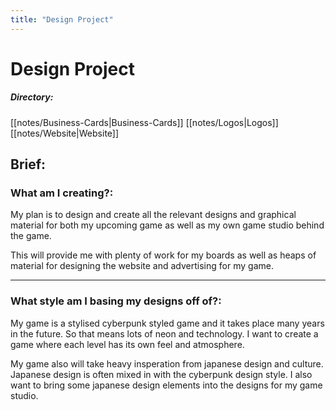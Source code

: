 ```yaml
---
title: "Design Project"
---
```


# Design Project

##### Directory:
[[notes/Business-Cards|Business-Cards]]
[[notes/Logos|Logos]]
[[notes/Website|Website]]

## Brief:

### What am I creating?:
My plan is to design and create all the relevant designs and graphical material for both my upcoming game as well as my own game studio behind the game.

This will provide me with plenty of work for my boards as well as heaps of material for designing the website and advertising for my game.

---

### What style am I basing my designs off of?:
My game is a stylised cyberpunk styled game and it takes place many years in the future. So that means lots of neon and technology. I want to create a game where each level has its own feel and atmosphere.

My game also will take heavy insperation from japanese design and culture. Japanese design is often mixed in with the cyberpunk design style. I also want to bring some japanese design elements into the designs for my game studio.